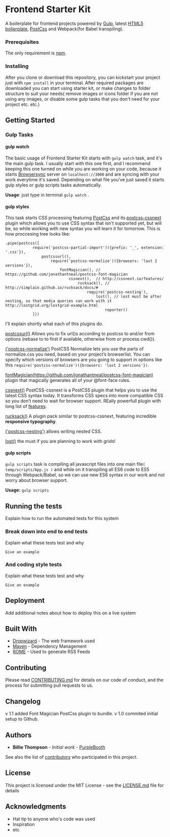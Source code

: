 
# Frontend Starter Kit

A boilerplate for frontend projects powered by [Gulp](https://github.com/gulpjs/gulp), latest [HTML5 bolierplate](https://github.com/h5bp/html5-boilerplate), [PostCss](https://github.com/postcss/postcss) and  Webpack(for Babel transpiling).


### Prerequisites

The only requirement is  [npm](https://www.npmjs.com/get-npm).

### Installing

After you clone or download this repository, you can kickstart your project just with `npm install` in your terminal. After required packages are downloaded you can start using starter kit, or make changes to folder structure to suit your needs( remove images or icons folder if you are not using any images, or disable some gulp tasks that you don't need for your project etc. etc.)

## Getting Started

### Gulp Tasks

#### gulp watch
The basic usage of Frontend Starter Kit starts with `gulp watch` task, and it's the main gulp task. I usually start with this one first, and I recommend keeping this one turned on while you are working on your code, because it starts [Browsersync](https://www.browsersync.io) server on `localhost://3000` and are syncing with your work everytime it's saved. Depending on what file you've just saved it starts gulp styles or gulp scripts tasks automatically.

__Usage__: just type in terminal `gulp watch` .

#### gulp styles
This task starts CSS processing featuring [PostCss](https://github.com/postcss/postcss) and its [postcss-cssnext](https://github.com/MoOx/postcss-cssnext) plugin which allows you to use CSS syntax that isn't supported yet, but will be, so while working with new syntax you will learn it for tomorrow. This is how proccesing tree looks like: 
```
.pipe(postcss([
			require('postcss-partial-import')({prefix: '_', extension: '.css'}),
				postcssurl(),
					require('postcss-normalize')({browsers: 'last 2 versions'}),	
						fontMagician(),	// https://github.com/jonathantneal/postcss-font-magician	 		
							cssnext(),	// http://cssnext.io/features/
								rucksack(), // http://simplaio.github.io/rucksack/docs/#
									require('postcss-nesting'),
										lost(), // lost must be after nesting, so that media queries can work with it http://lostgrid.org/lostgrid-example.html
											reporter()
			]))
```
I'll explain shortly what each of this plugins do.

[postcssurl()](https://github.com/postcss/postcss-url) Allows you to fix url()s according to postcss to and/or from options (rebase to to first if available, otherwise from or process.cwd()).

[('postcss-normalize')](https://github.com/jonathantneal/postcss-normalize) PostCSS Normalize lets you use the parts of normalize.css you need, based on your project’s browserlist. You can specify which versions of browsers are you going to support in options like this `require('postcss-normalize')({browsers: 'last 2 versions'})`.

[fontMagician(https://github.com/jonathantneal/postcss-font-magician)]()  plugin that magically generates all of your @font-face rules.

[cssnext()](https://github.com/postcss/postcss) PostCSS-cssnext is a PostCSS plugin that helps you to use the latest CSS syntax today. It transforms CSS specs into more compatible CSS so you don’t need to wait for browser support. REally powerfull plugin with long list of [features](http://cssnext.io/features/).

[rucksack()](https://github.com/seaneking/rucksack) A plugin pack similar to postcss-cssnext, featuring incredible __responsive 
typography__.

[('postcss-nesting')](https://github.com/jonathantneal/postcss-nesting) allows writing nested CSS.

[lost()](http://lostgrid.org) the must if you are planning to work with grids!

#### gulp scripts

`gulp scripts` task is compiling all javascript files into one main file`( temp/scripts/App.js )` and while on it transpiling all ES6 code to ES5 through Webpack/Babel, so we can use new ES6 syntax in our work and not worry about browser support.

__Usage:__ `gulp scripts`




## Running the tests

Explain how to run the automated tests for this system

### Break down into end to end tests

Explain what these tests test and why

```
Give an example
```

### And coding style tests

Explain what these tests test and why

```
Give an example
```

## Deployment

Add additional notes about how to deploy this on a live system

## Built With

* [Dropwizard](http://www.dropwizard.io/1.0.2/docs/) - The web framework used
* [Maven](https://maven.apache.org/) - Dependency Management
* [ROME](https://rometools.github.io/rome/) - Used to generate RSS Feeds

## Contributing

Please read [CONTRIBUTING.md](https://gist.github.com/PurpleBooth/b24679402957c63ec426) for details on our code of conduct, and the process for submitting pull requests to us.

## Changelog

v 1.1 added Font Magician PostCss plugin to bundle.
v 1.0 commited initial setup to Github. 

## Authors

* **Billie Thompson** - *Initial work* - [PurpleBooth](https://github.com/PurpleBooth)

See also the list of [contributors](https://github.com/your/project/contributors) who participated in this project.

## License

This project is licensed under the MIT License - see the [LICENSE.md](LICENSE.md) file for details

## Acknowledgments

* Hat tip to anyone who's code was used
* Inspiration
* etc

